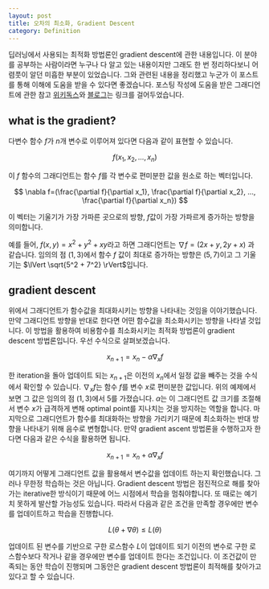 ```yaml
---
layout: post
title: 오차의 최소화, Gradient Descent
category: Definition
---
```


딥러닝에서 사용되는 최적화 방법론인 gradient descent에 관한 내용입니다.
이 분야를 공부하는 사람이라면 누구나 다 알고 있는 내용이지만 그래도 한 번 정리하다보니 어렴풋이 알던 미흡한 부분이 있었습니다.
그와 관련된 내용을 정리했고 누군가 이 포스트를 통해 이해에 도움을 받을 수 있다면 좋겠습니다. 
포스팅 작성에 도움을 받은 그래디언트에 관한 참고 [위키독스](https://wikidocs.net/6998)와 [블로그](https://darkpgmr.tistory.com/133)는 링크를 걸어두었습니다.
  
## what is the gradient?

다변수 함수 $f$가 $n$개 변수로 이루어져 있다면 다음과 같이 표현할 수 있습니다.

$$ f(x_1, x_2, ..., x_n) $$

이 $f$ 함수의 그래디언트는 함수 $f$를 각 변수로 편미분한 값을 원소로 하는 벡터입니다.

$$ \nabla f=(\frac{\partial f}{\partial x_1}, \frac{\partial f}{\partial x_2}, ..., \frac{\partial f}{\partial x_n}) $$

이 벡터는 기울기가 가장 가파른 곳으로의 방향, $f$값이 가장 가파르게 증가하는 방향을 의미합니다.

예를 들어, $f(x, y) = x^2 + y^2 + xy$라고 하면 그래디언트는 $\nabla f=(2x+y, 2y+x)$ 과 같습니다.
임의의 점 $(1, 3)$에서 함수 $f$ 값이 최대로 증가하는 방향은 $(5, 7)$이고 그 기울기는 $\lVert \sqrt{5^2 + 7^2} \rVert$입니다.

## gradient descent

위에서 그래디언트가 함수값을 최대화시키는 방향을 나타내는 것임을 이야기했습니다.
만약 그래디언트 방향을 반대로 한다면 어떤 함수값을 최소화시키는 방향을 나타낼 것입니다.
이 방법을 활용하여 비용함수를 최소화시키는 최적화 방법론이 gradient descent 방법론입니다.
우선 수식으로 살펴보겠습니다.

$$ x_{n+1} = x_n - \alpha \nabla_x f $$

한 iteration을 돌아 업데이트 되는 $x_{n+1}$은 이전의 $x_n$에서 일정 값을 빼주는 것을 수식에서 확인할 수 있습니다.
$\nabla_x f$는 함수 $f$를 변수 $x$로 편미분한 값입니다.
위의 예제에서 보면 그 값은 임의의 점 $(1, 3)$에서 5를 가졌습니다.
$\alpha$는 이 그래디언트 값 크기를 조절해서 변수 $x$가 급격하게 변해 optimal point를 지나치는 것을 방지하는 역할을 합니다.
마지막으로 그래디언트가 함수를 최대화하는 방향을 가리키기 때문에 최소화하는 반대 방향을 나타내기 위해 음수로 변형합니다.
만약 gradient ascent 방법론을 수행하고자 한다면 다음과 같은 수식을 활용하면 됩니다.

$$ x_{n+1} = x_n + \alpha \nabla_x f $$

여기까지 어떻게 그래디언트 값을 활용해서 변수값을 업데이트 하는지 확인했습니다.
그러나 무한정 학습하는 것은 아닙니다.
Gradient descent 방법은 점진적으로 해를 찾아가는 iterative한 방식이기 때문에 어느 시점에서 학습을 멈춰야합니다.
또 때로는 예기치 못하게 발산할 가능성도 있습니다.
따라서 다음과 같은 조건을 만족할 경우에만 변수를 업데이트하고 학습을 진행합니다.

$$ L(\theta + \nabla \theta) \leq L(\theta) $$

업데이트 된 변수를 기반으로 구한 로스함수 $L$이 업데이트 되기 이전의 변수로 구한 로스함수보다 작거나 같을 경우에만 변수를 업데이트 한다는 조건입니다.
이 조건값이 만족되는 동안 학습이 진행되며 그동안은 gradient descent 방법론이 최적해를 찾아가고 있다고 할 수 있습니다.

<script src="https://gist.github.com/kh-mo/fbecdd96c163b895b5123571fe63d8c1.js"></script>


